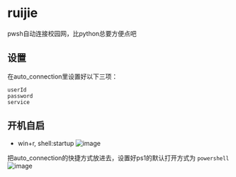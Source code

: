 # ruijie
pwsh自动连接校园网，比python总要方便点吧

## 设置
在auto_connection里设置好以下三项：
```
userId
password
service
```
## 开机自启
- win+r, shell:startup
![image](https://user-images.githubusercontent.com/45586871/135025367-2369d1a8-6fab-4467-bfdc-1ac80c3b034e.png)

把auto_connection的快捷方式放进去，设置好ps1的默认打开方式为 `powershell`
![image](https://user-images.githubusercontent.com/45586871/135025346-e4be4e15-9389-4286-a6d4-c2958466c738.png)
